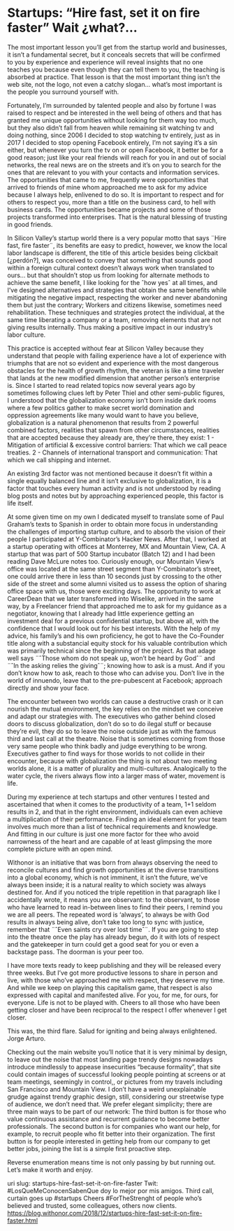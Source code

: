 #  Startups: “Hire fast, set it on fire faster” Wait ¿what?…
The most important lesson you’ll get from the startup world and businesses, it isn’t a fundamental secret, but it conceals secrets that will be confirmed to you by experience and experience will reveal insights that no one teaches you because even though they can tell them to you, the teaching is absorbed at practice. That lesson is that the most important thing isn’t the web site, not the logo, not even a catchy slogan… what’s most important is the people you surround yourself with.

Fortunately, I’m surrounded by talented people and also by fortune I was raised to respect and be interested in the well being of others and that has granted me unique opportunities without looking for them way too much, but they also didn’t fall from heaven while remaining sit watching tv and doing nothing, since 2006 I decided to stop watching tv entirely, just as in 2017 I decided to stop opening Facebook entirely, I’m not saying it’s a sin either, but whenever you turn the tv on or open Facebook, it better be for a good reason; just like your real friends will reach for you in and out of social networks, the real news are on the streets and it’s on you to search for the ones that are relevant to you with your contacts and information services. The opportunities that came to me, frequently were opportunities that arrived to friends of mine whom approached me to ask for my advice because I always help, enlivened to do so. It is important to respect and for others to respect you, more than a title on the business card, to hell with business cards. The opportunities became projects and some of those projects transformed into enterprises. That is the natural blessing of trusting in good friends.

In Silicon Valley’s startup world there is a very popular motto that says ¨Hire fast, fire faster¨, its benefits are easy to predict, however, we know the local labor landscape is different, the title of this article besides being clickbait [¿perdón?], was conceived to convey that something that sounds good within a foreign cultural context doesn’t always work when translated to ours… but that shouldn’t stop us from looking for alternate methods to achieve the same benefit, I like looking for the ˆhow yesˆ at all times, and I’ve designed alternatives and strategies that obtain the same benefits while mitigating the negative impact, respecting the worker and never abandoning them but just the contrary; Workers and citizens likewise, sometimes need rehabilitation. These techniques and strategies protect the individual, at the same time liberating a company or a team, removing elements that are not giving results internally. Thus making a positive impact in our industry’s labor culture. 

This practice is accepted without fear at Silicon Valley because they understand that people with failing experience have a lot of experience with triumphs that are not so evident and experience with the most dangerous obstacles for the health of growth rhythm, the veteran is like a time traveler that lands at the new modified dimension that another person’s enterprise is.
Since I started to read related topics now several years ago by sometimes following clues left by Peter Thiel and other semi-public figures, I understood that the globalization economy isn’t born inside dark rooms where a few politics gather to make secret world domination and oppression agreements like many would want to have you believe, globalization is a natural phenomenon that results from 2 powerful combined factors, realities that spawn from other circumstances, realities that are accepted because they already are, they’re there, they exist:
1 - Mitigation of artificial & excessive control barriers: That which we call peace treaties.
2 - Channels of international transport and communication: That which we call shipping and internet.

An existing 3rd factor was not mentioned because it doesn’t fit within a single equally balanced line and it isn’t exclusive to globalization, it is a factor that touches every human activity and is not understood by reading blog posts and notes but by approaching experienced people, this factor is life itself.

At some given time on my own I dedicated myself to translate some of Paul Graham’s texts to Spanish in order to obtain more focus in understanding the challenges of importing startup culture, and to absorb the vision of their people I participated at Y-Combinator’s Hacker News. After that, I worked at a startup operating with offices at Monterrey, MX and Mountain View, CA. A startup that was part of 500 Startup incubator (Batch 12) and I had been reading Dave McLure notes too. Curiously enough, our Mountain View’s office was located at the same street segment than Y-Combinator’s street, one could arrive there in less than 10 seconds just by crossing to the other side of the street and some alumni visited us to assess the option of sharing office space with us, those were exciting days. The opportunity to work at CareerDean that we later transformed into Wiselike, arrived in the same way, by a Freelancer friend that approached me to ask for my guidance as a negotiator, knowing that I already had little experience getting an investment deal for a previous confidential startup, but above all, with the confidence that I would look out for his best interests. With the help of my advice, his family’s and his own proficiency, he got to have the Co-Founder title along with a substancial equity stock for his valuable contribution which was primarily technical since the beginning of the project. As that adage well says ¨ˆThose whom do not speak up, won’t be heard by Godˆ¨ and ¨ˆIn the asking relies the givingˆ¨; knowing how to ask is a must. And if you don’t know how to ask, reach to those who can advise you. Don’t live in the world of innuendo, leave that to the pre-pubescent at Facebook; approach directly and show your face.

The encounter between two worlds can cause a destructive crash or it can nourish the mutual environment, the key relies on the mindset we conceive and adapt our strategies with. The executives who gather behind closed doors to discuss globalization, don’t do so to do ilegal stuff or because they’re evil, they do so to leave the noise outside just as with the famous third and last call at the theatre. Noise that is sometimes coming from those very same people who think badly and judge everything to be wrong. Executives gather to find ways for those worlds to not collide in their encounter, because with globalization the thing is not about two meeting worlds alone, it is a matter of plurality and multi-cultures.
Analogically to the water cycle, the rivers always flow into a larger mass of water, movement is life.

During my experience at tech startups and other ventures I tested and ascertained that when it comes to the productivity of a team, 1+1 seldom results in 2, and that in the right environment, individuals can even achieve a multiplication of their performance. Finding an ideal element for your team involves much more than a list of technical requirements and knowledge. And fitting in our culture is just one more factor for thee who avoid narrowness of the heart and are capable of at least glimpsing the more complete picture with an open mind.

Withonor is an initiative that was born from always observing the need to reconcile cultures and find growth opportunities at the diverse transitions into a global economy, which is not imminent, it isn’t the future, we’ve always been inside; it is a natural reality to which society was always destined for.
And if you noticed the triple repetition in that paragraph like I accidentally wrote, it means you are observant: to the observant, to those who have learned to read in-between lines to find their peers, I remind you we are all peers.
The repeated word is ‘always’, to always be with God results in always being alive, don’t take too long to sync with justice, remember that ¨ˆEven saints cry over lost timeˆ¨. If you are going to step into the theatre once the play has already begun, do it with lots of respect and the gatekeeper in turn could get a good seat for you or even a backstage pass. The doorman is your peer too.

I have more texts ready to keep publishing and they will be released every three weeks. But I’ve got more productive lessons to share in person and live, with those who’ve approached me with respect, they deserve my time. And while we keep on playing this capitalism game, that respect is also expressed with capital and manifested alive. For you, for me, for ours, for everyone. Life is not to be played with.
Cheers to all those who have been getting closer and have been reciprocal to the respect I offer whenever I get closer.

This was, the third flare.
Salud for igniting and being always enlightened.
Jorge Arturo.

Checking out the main website you’ll notice that it is very minimal by design, to leave out the noise that most landing page trendy designs nowadays introduce mindlessly to appease insecurities “because formality”, that site could contain images of successful looking people pointing at screens or at team meetings, seemingly in control,, or pictures from my travels including San Francisco and Mountain View. I don’t have a weird unexplainable grudge against trendy graphic design, still, considering our streetwise type of audience, we don’t need that.
We prefer elegant simplicity; there are three main ways to be part of our network:
The third button is for those who value continuous assistance and recurrent guidance to become better professionals.
The second button is for companies who want our help, for example, to recruit people who fit better into their organization.
The first button is for people interested in getting help from our company to get better jobs, joining the list is a simple first proactive step.

Reverse enumeration means time is not only passing by but running out. Let’s make it worth and enjoy.

uri slug: startups-hire-fast-set-it-on-fire-faster
Twit:
#LosQueMeConocenSabenQue doy lo mejor por mis amigos.
Third call, curtain goes up #startups
Cheers #ForTheStrenght of people who’s believed and trusted, some colleagues, others now clients.
https://blog.withonor.com/2018/12/startups-hire-fast-set-it-on-fire-faster.html
